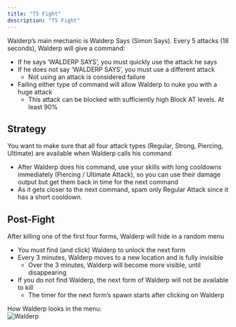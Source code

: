 ```yaml
---
title: "T5 Fight"
description: "T5 Fight"
---
```


Walderp’s main mechanic is Walderp Says (Simon Says). Every 5 attacks (18 seconds), Walderp will give a command:
- If he says ‘WALDERP SAYS’, you must quickly use the attack he says
- If he does not say ‘WALDERP SAYS’, you must use a different attack
    - Not using an attack is considered failure
- Failing either type of command will allow Walderp to nuke you with a huge attack
    - This attack can be blocked with sufficiently high Block AT levels. At least 90%

## Strategy

You want to make sure that all four attack types (Regular, Strong, Piercing, Ultimate) are available when Walderp calls his command
- After Walderp does his command, use your skills with long cooldowns immediately (Piercing / Ultimate Attack), so you can use their damage output but get them back in time for the next command
- As it gets closer to the next command, spam only Regular Attack since it has a short cooldown.

## Post-Fight

After killing one of the first four forms, Walderp will hide in a random menu
- You must find (and click) Walderp to unlock the next form
- Every 3 minutes, Walderp moves to a new location and is fully invisible
    - Over the 3 minutes, Walderp will become more visible, until disappearing
- If you do not find Walderp, the next form of Walderp will not be available to kill
    - The timer for the next form’s spawn starts after clicking on Walderp

How Walderp looks in the menu:   
![Walderp](/ngu-guide/walderp.png)